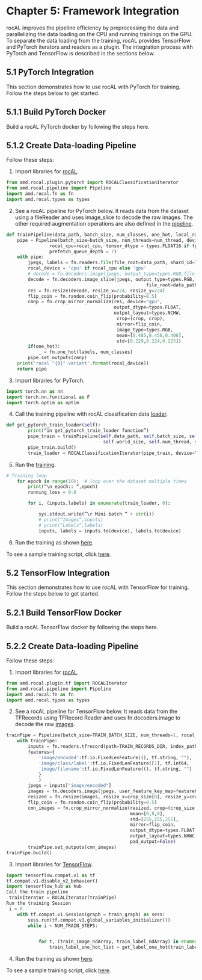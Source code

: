 # Chapter 5: Framework Integration

rocAL improves the pipeline efficiency by preprocessing the data and parallelizing the data loading on the CPU and running trainings on the GPU. To separate the data loading from the training, rocAL provides TensorFlow and PyTorch iterators and readers as a plugin. The integration process with PyTorch and TensorFlow is described in the sections below.

## 5.1 PyTorch Integration

This section demonstrates how to use rocAL with PyTorch for training. Follow the steps below to get started. 

## 5.1.1 Build PyTorch Docker

Build a rocAL PyTorch docker by following the steps here.

## 5.1.2 Create Data-loading Pipeline

Follow these steps:

1. Import libraries for [rocAL](https://github.com/ROCm/rocAL/blob/master/docs/examples/pytorch/toynet_training/train.py#L28).

```python
from amd.rocal.plugin.pytorch import ROCALClassificationIterator
from amd.rocal.pipeline import Pipeline
import amd.rocal.fn as fn
import amd.rocal.types as types
```

2. See a rocAL pipeline for PyTorch below. It reads data from the dataset using a fileReader and uses image_slice to decode the raw images. The other required augmentation operations are also defined in the [pipeline](https://github.com/ROCm/rocAL/blob/master/docs/examples/pytorch/toynet_training/train.py#L38).

```python
def trainPipeline(data_path, batch_size, num_classes, one_hot, local_rank, world_size, num_thread, crop, rocal_cpu, fp16):
    pipe = Pipeline(batch_size=batch_size, num_threads=num_thread, device_id=local_rank, seed=local_rank+10, 
                rocal_cpu=rocal_cpu, tensor_dtype = types.FLOAT16 if fp16 else types.FLOAT, tensor_layout=types.NCHW, 
                prefetch_queue_depth = 7)
    with pipe:
        jpegs, labels = fn.readers.file(file_root=data_path, shard_id=local_rank, num_shards=world_size, random_shuffle=True)
        rocal_device = 'cpu' if rocal_cpu else 'gpu'
        # decode = fn.decoders.image(jpegs, output_type=types.RGB,file_root=data_path, shard_id=local_rank, num_shards=world_size, random_shuffle=True)
        decode = fn.decoders.image_slice(jpegs, output_type=types.RGB,
                                                    file_root=data_path, shard_id=local_rank, num_shards=world_size, random_shuffle=True)
        res = fn.resize(decode, resize_x=224, resize_y=224)
        flip_coin = fn.random.coin_flip(probability=0.5)
        cmnp = fn.crop_mirror_normalize(res, device="gpu",
                                        output_dtype=types.FLOAT,
                                        output_layout=types.NCHW,
                                         crop=(crop, crop),
                                         mirror=flip_coin,
                                         image_type=types.RGB,
                                         mean=[0.485,0.456,0.406],
                                         std=[0.229,0.224,0.225])
        if(one_hot):
            _ = fn.one_hot(labels, num_classes)
        pipe.set_outputs(cmnp)
    print('rocal "{0}" variant'.format(rocal_device))
    return pipe
```

3. Import libraries for PyTorch.

```python
import torch.nn as nn
import torch.nn.functional as F
import torch.optim as optim
```

4. Call the training pipeline with rocAL classification data [loader](https://github.com/ROCm/rocAL/blob/master/docs/examples/pytorch/toynet_training/train.py#L78).

```python
def get_pytorch_train_loader(self):
        print(“in get_pytorch_train_loader function”)   
        pipe_train = trainPipeline(self.data_path, self.batch_size, self.num_classes, self.one_hot, self.local_rank, 
                                    self.world_size, self.num_thread, self.crop, self.rocal_cpu, self.fp16)
        pipe_train.build()
        train_loader = ROCALClassificationIterator(pipe_train, device=”cpu” if self.rocal_cpu else “cuda”, device_id = self.local_rank)
```

5. Run the [training](https://github.com/ROCm/rocAL/blob/master/docs/examples/pytorch/toynet_training/train.py#L179).

```python
# Training loop
    for epoch in range(10):  # loop over the dataset multiple times
        print(“\n epoch:: “,epoch)
        running_loss = 0.0

        for i, (inputs,labels) in enumerate(train_loader, 0):

            sys.stdout.write(“\r Mini-batch “ + str(i))
            # print(“Images”,inputs)
            # print(“Labels”,labels)
            inputs, labels = inputs.to(device), labels.to(device)
```

6. Run the training as shown [here](https://github.com/ROCm/rocAL/tree/develop/rocAL/docs/examples/pytorch/toynet_training).

To see a sample training script, click [here](https://github.com/ROCm/rocAL/tree/develop/rocAL/docs/examples/pytorch/toynet_training). 

## 5.2 TensorFlow Integration

This section demonstrates how to use rocAL with TensorFlow for training. Follow the steps below to get started. 

## 5.2.1 Build TensorFlow Docker

Build a rocAL TensorFlow docker by following the steps here.

## 5.2.2 Create Data-loading Pipeline

Follow these steps:

1. Import libraries for [rocAL](https://github.com/ROCm/rocAL/blob/master/docs/examples/tf/pets_training/train.py#L22).

```python
from amd.rocal.plugin.tf import ROCALIterator
from amd.rocal.pipeline import Pipeline
import amd.rocal.fn as fn
import amd.rocal.types as types
```

2. See a rocAL pipeline for TensorFlow below. It reads data from the TFRecords using TFRecord Reader and uses fn.decoders.image to decode the raw [images](https://github.com/ROCm/rocAL/blob/master/examples/tf/pets_training/train.py#L128).

```python
trainPipe = Pipeline(batch_size=TRAIN_BATCH_SIZE, num_threads=1, rocal_cpu=RUN_ON_HOST, tensor_layout = types.NHWC)
    with trainPipe:
        inputs = fn.readers.tfrecord(path=TRAIN_RECORDS_DIR, index_path = "", reader_type=TFRecordReaderType, user_feature_key_map=featureKeyMap,
        features={
            'image/encoded':tf.io.FixedLenFeature((), tf.string, ""),
            'image/class/label':tf.io.FixedLenFeature([1], tf.int64,  -1),
            'image/filename':tf.io.FixedLenFeature((), tf.string, "")
            }
            )
        jpegs = inputs["image/encoded"]
        images = fn.decoders.image(jpegs, user_feature_key_map=featureKeyMap, output_type=types.RGB, path=TRAIN_RECORDS_DIR)
        resized = fn.resize(images, resize_x=crop_size[0], resize_y=crop_size[1])
        flip_coin = fn.random.coin_flip(probability=0.5)
        cmn_images = fn.crop_mirror_normalize(resized, crop=(crop_size[1], crop_size[0]),
                                              mean=[0,0,0],
                                              std=[255,255,255],
                                              mirror=flip_coin,
                                              output_dtype=types.FLOAT,
                                              output_layout=types.NHWC,
                                              pad_output=False)
        trainPipe.set_outputs(cmn_images)
trainPipe.build()
```

3. Import libraries for [TensorFlow](https://github.com/ROCm/rocAL/blob/master/examples/tf/pets_training/train.py#L174).

```python
import tensorflow.compat.v1 as tf
tf.compat.v1.disable_v2_behavior()
import tensorflow_hub as hub
Call the train pipeline
 trainIterator = ROCALIterator(trainPipe)  
Run the training Session
 i = 0
    with tf.compat.v1.Session(graph = train_graph) as sess:
        sess.run(tf.compat.v1.global_variables_initializer())
        while i < NUM_TRAIN_STEPS:


            for t, (train_image_ndArray, train_label_ndArray) in enumerate(trainIterator, 0):
                train_label_one_hot_list = get_label_one_hot(train_label_ndArray)
```

4. Run the training as shown [here](https://github.com/ROCm/rocAL/tree/master/rocAL/examples/tf/pets_training/).

To see a sample training script, click [here](https://github.com/ROCm/rocAL/tree/master/rocAL/examples/tf/pets_training/).
